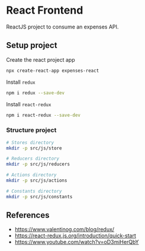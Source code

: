 # React Frontend
ReactJS project to consume an expenses API.

## Setup project
Create the react project app
```bash
npx create-react-app expenses-react
```

Install `redux`
```bash
npm i redux --save-dev
```

Install `react-redux`
```bash
npm i react-redux --save-dev
```

### Structure project
```bash
# Stores directory
mkdir -p src/js/store

# Reducers directory
mkdir -p src/js/reducers

# Actions directory
mkdir -p src/js/actions

# Constants directory
mkdir -p src/js/constants
```


## References
- https://www.valentinog.com/blog/redux/
- https://react-redux.js.org/introduction/quick-start
- https://www.youtube.com/watch?v=oD3miHerQbY
